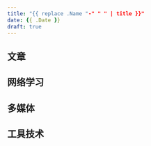 ```yaml
---
title: "{{ replace .Name "-" " " | title }}"
date: {{ .Date }}
draft: true
---
```


## 文章

## 网络学习

## 多媒体

## 工具技术
